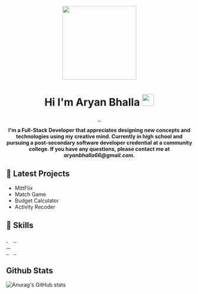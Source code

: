<p align="center"><img src="https://cdn1.iconfinder.com/data/icons/data-science-1-1/512/20-512.png" width="200"/><p>
<h1 align="center">Hi I'm Aryan Bhalla <img
src="https://github.com/blackcater/blackcater/raw/main/images/Hi.gif" height="32" /></h1>
<div align="center">
  <a target="_blank" rel="noopener noreferrer" href="">
  <img alt="" src="https://img.shields.io/badge/Social-Twitter-informational?style=flat&amp;logo=Twitter&amp;logoColor=white&amp;color=4AB197" style="max-width: 100%;">
  </a>
  <a target="_blank" rel="noopener noreferrer" href="">
  <img alt="" src="https://img.shields.io/badge/Social-Linkedin-informational?style=flat&amp;logo=Linkedin&amp;logoColor=white&amp;color=4AB197" style="max-width: 100%;">
  </a>
  <a target="_blank" rel="noopener noreferrer" href="">
  <img alt="" src="https://img.shields.io/badge/My-Website-informational?style=flat&amp;logo=me&amp;logoColor=white&amp;color=4AB197" style="max-width: 100%;">
  </a>
</div>
<p align="center">
<b>I'm a Full-Stack Developer that appreciates designing new concepts and technologies using my creative mind. Currently in high school and pursuing a post-secondary software developer credential at a community college. If you have any questions, please contact me at <i>aryanbhalla66@gmail.com.</i></b>
</p>
  
## 🔭 Latest Projects
*  MittFlix
*  Match Game
*  Budget Calculator
*  Activity Recoder


## 💼 Skills
<a target="_blank" rel="noopener noreferrer" href="">
<img alt="" src="https://img.shields.io/badge/Code-Electron-informational?style=flat&amp;logo=Electron&amp;logoColor=white&amp;color=4AB197" style="max-width: 100%;">
</a>
<a target="_blank" rel="noopener noreferrer" href="https://camo.githubusercontent.com/629dd35dc1f85bb51ea8196c7e29924b36e314ab5bbe36883464b3e91ef23f7f/68747470733a2f2f696d672e736869656c64732e696f2f62616467652f436f64652d4d7953514c2d696e666f726d6174696f6e616c3f7374796c653d666c6174266c6f676f3d4d7953514c266c6f676f436f6c6f723d776869746526636f6c6f723d344142313937"><img src="https://camo.githubusercontent.com/629dd35dc1f85bb51ea8196c7e29924b36e314ab5bbe36883464b3e91ef23f7f/68747470733a2f2f696d672e736869656c64732e696f2f62616467652f436f64652d4d7953514c2d696e666f726d6174696f6e616c3f7374796c653d666c6174266c6f676f3d4d7953514c266c6f676f436f6c6f723d776869746526636f6c6f723d344142313937" alt="" data-canonical-src="https://img.shields.io/badge/Code-MySQL-informational?style=flat&amp;logo=MySQL&amp;logoColor=white&amp;color=4AB197" style="max-width: 100%;"></a>
<a target="_blank" rel="noopener noreferrer" href="https://camo.githubusercontent.com/f4fa36d9d4bec78a4b2d0338612d6fbbe65cbed9c034c65228372938c39cca9d/68747470733a2f2f696d672e736869656c64732e696f2f62616467652f436f64652d52656163742d696e666f726d6174696f6e616c3f7374796c653d666c6174266c6f676f3d7265616374266c6f676f436f6c6f723d776869746526636f6c6f723d344142313937"><img src="https://camo.githubusercontent.com/f4fa36d9d4bec78a4b2d0338612d6fbbe65cbed9c034c65228372938c39cca9d/68747470733a2f2f696d672e736869656c64732e696f2f62616467652f436f64652d52656163742d696e666f726d6174696f6e616c3f7374796c653d666c6174266c6f676f3d7265616374266c6f676f436f6c6f723d776869746526636f6c6f723d344142313937" alt="" data-canonical-src="https://img.shields.io/badge/Code-React-informational?style=flat&amp;logo=react&amp;logoColor=white&amp;color=4AB197" style="max-width: 100%;"></a>
<a target="_blank" rel="noopener noreferrer" href="https://camo.githubusercontent.com/fe77847728574d5a8c1ce92075e6904de48347b3f3d271ed87f489d507d6238b/68747470733a2f2f696d672e736869656c64732e696f2f62616467652f436f64652d4a6176615363726970742d696e666f726d6174696f6e616c3f7374796c653d666c6174266c6f676f3d4a617661536372697074266c6f676f436f6c6f723d776869746526636f6c6f723d344142313937"><img src="https://camo.githubusercontent.com/fe77847728574d5a8c1ce92075e6904de48347b3f3d271ed87f489d507d6238b/68747470733a2f2f696d672e736869656c64732e696f2f62616467652f436f64652d4a6176615363726970742d696e666f726d6174696f6e616c3f7374796c653d666c6174266c6f676f3d4a617661536372697074266c6f676f436f6c6f723d776869746526636f6c6f723d344142313937" alt="" data-canonical-src="https://img.shields.io/badge/Code-JavaScript-informational?style=flat&amp;logo=JavaScript&amp;logoColor=white&amp;color=4AB197" style="max-width: 100%;"></a>
<a target="_blank" rel="noopener noreferrer" href="https://camo.githubusercontent.com/201eab0c16231af1724c70578727d4180c5f0d0597d9576d4cfef374bc78d156/68747470733a2f2f696d672e736869656c64732e696f2f62616467652f436f64652d2e4e45542d696e666f726d6174696f6e616c3f7374796c653d666c6174266c6f676f3d2e6e6574266c6f676f436f6c6f723d776869746526636f6c6f723d344142313937"><img src="https://camo.githubusercontent.com/201eab0c16231af1724c70578727d4180c5f0d0597d9576d4cfef374bc78d156/68747470733a2f2f696d672e736869656c64732e696f2f62616467652f436f64652d2e4e45542d696e666f726d6174696f6e616c3f7374796c653d666c6174266c6f676f3d2e6e6574266c6f676f436f6c6f723d776869746526636f6c6f723d344142313937" alt="" data-canonical-src="https://img.shields.io/badge/Code-.NET-informational?style=flat&amp;logo=.net&amp;logoColor=white&amp;color=4AB197" style="max-width: 100%;"></a>
<a target="_blank" rel="noopener noreferrer" href="">
<img alt="" src="https://img.shields.io/badge/Code-HTML-informational?style=flat&amp;logo=html5&amp;logoColor=white&amp;color=4AB197" style="max-width: 100%;">
</a>
<a target="_blank" rel="noopener noreferrer" href="">
<img alt="" src="https://img.shields.io/badge/Code-Firebase-informational?style=flat&amp;logo=Firebase&amp;logoColor=white&amp;color=4AB197" style="max-width: 100%;">
</a>
<a target="_blank" rel="noopener noreferrer" href="">
<img alt="" src="https://img.shields.io/badge/Code-PHP-informational?style=flat&amp;logo=php&amp;logoColor=white&amp;color=4AB197" style="max-width: 100%;">
</a>
<br>
<a target="_blank" rel="noopener noreferrer" href="">
<img alt="" src="https://img.shields.io/badge/Style-CSS-informational?style=flat&amp;logo=css3&amp;logoColor=white&amp;color=4AB197" style="max-width: 100%;">
</a>
<a target="_blank" rel="noopener noreferrer" href="">
<img alt="" src="https://img.shields.io/badge/Style-SCSS-informational?style=flat&amp;logo=scss&amp;logoColor=white&amp;color=4AB197" style="max-width: 100%;">
</a>
<a target="_blank" rel="noopener noreferrer" href="">
<img alt="" src="https://img.shields.io/badge/Style-Bootstrap-informational?style=flat&amp;logo=Bootstrap&amp;logoColor=white&amp;color=4AB197" style="max-width: 100%;">
</a>
<a target="_blank" rel="noopener noreferrer" href="">
<img alt="" src="https://img.shields.io/badge/Style-Material UI-informational?style=flat&amp;logo=mui&amp;logoColor=white&amp;color=4AB197" style="max-width: 100%;">
</a>
<br>
<a target="_blank" rel="noopener noreferrer" href="">
<img alt="" src="https://img.shields.io/badge/Tools-Bash-informational?style=flat&amp;logo=Linux&amp;logoColor=white&amp;color=4AB197" style="max-width: 100%;">
</a>
<a target="_blank" rel="noopener noreferrer" href="">
<img alt="" src="https://img.shields.io/badge/Tools-Netlify-informational?style=flat&amp;logo=Netlify&amp;logoColor=white&amp;color=4AB197" style="max-width: 100%;">
</a>
<a target="_blank" rel="noopener noreferrer" href="https://camo.githubusercontent.com/50d81fcaf4a8bbc4913eb511564939e083bc3146980152bfe12bde2687abda3e/68747470733a2f2f696d672e736869656c64732e696f2f62616467652f546f6f6c732d496c6c7573747261746f722d696e666f726d6174696f6e616c3f7374796c653d666c6174266c6f676f3d41646f62652d496c6c7573747261746f72266c6f676f436f6c6f723d776869746526636f6c6f723d344142313937"><img src="https://camo.githubusercontent.com/50d81fcaf4a8bbc4913eb511564939e083bc3146980152bfe12bde2687abda3e/68747470733a2f2f696d672e736869656c64732e696f2f62616467652f546f6f6c732d496c6c7573747261746f722d696e666f726d6174696f6e616c3f7374796c653d666c6174266c6f676f3d41646f62652d496c6c7573747261746f72266c6f676f436f6c6f723d776869746526636f6c6f723d344142313937" alt="" data-canonical-src="https://img.shields.io/badge/Tools-Illustrator-informational?style=flat&amp;logo=Adobe-Illustrator&amp;logoColor=white&amp;color=4AB197" style="max-width: 100%;"></a>
<a target="_blank" rel="noopener noreferrer" href="https://camo.githubusercontent.com/20d2257c16877db20df9e16983f01615bd80ef831bcd69c017fac6c315d0c43f/68747470733a2f2f696d672e736869656c64732e696f2f62616467652f546f6f6c732d4e504d2d696e666f726d6174696f6e616c3f7374796c653d666c6174266c6f676f3d6e706d266c6f676f436f6c6f723d776869746526636f6c6f723d344142313937"><img src="https://camo.githubusercontent.com/20d2257c16877db20df9e16983f01615bd80ef831bcd69c017fac6c315d0c43f/68747470733a2f2f696d672e736869656c64732e696f2f62616467652f546f6f6c732d4e504d2d696e666f726d6174696f6e616c3f7374796c653d666c6174266c6f676f3d6e706d266c6f676f436f6c6f723d776869746526636f6c6f723d344142313937" alt="" data-canonical-src="https://img.shields.io/badge/Tools-NPM-informational?style=flat&amp;logo=npm&amp;logoColor=white&amp;color=4AB197" style="max-width: 100%;"></a>
<a target="_blank" rel="noopener noreferrer" href="https://camo.githubusercontent.com/289b0ab15addbd4633fadc9c857dfc5e0ae0365e5e92d315c50c22f1e450cb2a/68747470733a2f2f696d672e736869656c64732e696f2f62616467652f546f6f6c732d41646f626558442d696e666f726d6174696f6e616c3f7374796c653d666c6174266c6f676f3d41646f62652d5844266c6f676f436f6c6f723d776869746526636f6c6f723d344142313937"><img src="https://camo.githubusercontent.com/289b0ab15addbd4633fadc9c857dfc5e0ae0365e5e92d315c50c22f1e450cb2a/68747470733a2f2f696d672e736869656c64732e696f2f62616467652f546f6f6c732d41646f626558442d696e666f726d6174696f6e616c3f7374796c653d666c6174266c6f676f3d41646f62652d5844266c6f676f436f6c6f723d776869746526636f6c6f723d344142313937" alt="" data-canonical-src="https://img.shields.io/badge/Tools-AdobeXD-informational?style=flat&amp;logo=Adobe-XD&amp;logoColor=white&amp;color=4AB197" style="max-width: 100%;"></a>
<a target="_blank" rel="noopener noreferrer" href="">
<img alt="" src="https://img.shields.io/badge/Tools-Microsoft Office-informational?style=flat&amp;logo=Microsoft&amp;logoColor=white&amp;color=4AB197" style="max-width: 100%;">
</a>
<a target="_blank" rel="noopener noreferrer" href="">
<img alt="" src="https://img.shields.io/badge/Tools-Git-informational?style=flat&amp;logo=Git&amp;logoColor=white&amp;color=4AB197" style="max-width: 100%;">
</a>
<a target="_blank" rel="noopener noreferrer" href="https://camo.githubusercontent.com/c4de7c8c24e2c2f505cc430d5f27154c598a0422bd9513eec8b78b3204cb890c/68747470733a2f2f696d672e736869656c64732e696f2f62616467652f546f6f6c732d506f73746d616e2d696e666f726d6174696f6e616c3f7374796c653d666c6174266c6f676f3d506f73746d616e266c6f676f436f6c6f723d776869746526636f6c6f723d344142313937"><img src="https://camo.githubusercontent.com/c4de7c8c24e2c2f505cc430d5f27154c598a0422bd9513eec8b78b3204cb890c/68747470733a2f2f696d672e736869656c64732e696f2f62616467652f546f6f6c732d506f73746d616e2d696e666f726d6174696f6e616c3f7374796c653d666c6174266c6f676f3d506f73746d616e266c6f676f436f6c6f723d776869746526636f6c6f723d344142313937" alt="" data-canonical-src="https://img.shields.io/badge/Tools-Postman-informational?style=flat&amp;logo=Postman&amp;logoColor=white&amp;color=4AB197" style="max-width: 100%;"></a>

## Github Stats
![Anurag's GitHub stats](https://github-readme-stats.vercel.app/api?username=aryanbhalla2004&theme=vue-dark&show_icons=true)


